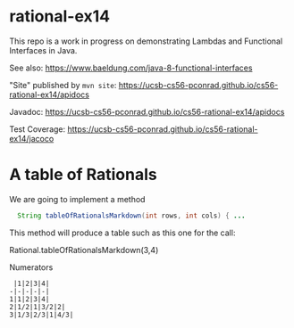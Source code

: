 # rational-ex14


This repo is a work in progress on demonstrating Lambdas and Functional Interfaces in Java.

See also: <https://www.baeldung.com/java-8-functional-interfaces>

"Site" published by `mvn site`: <https://ucsb-cs56-pconrad.github.io/cs56-rational-ex14/apidocs>


Javadoc: <https://ucsb-cs56-pconrad.github.io/cs56-rational-ex14/apidocs>

Test Coverage: <https://ucsb-cs56-pconrad.github.io/cs56-rational-ex14/jacoco>

# A table of Rationals

We are going to implement a method

```java
  String tableOfRationalsMarkdown(int rows, int cols) { ...
```

This method will produce a table such as this one for the call:

Rational.tableOfRationalsMarkdown(3,4)

Numerators

```
 |1|2|3|4|
-|-|-|-|-|
1|1|2|3|4|
2|1/2|1|3/2|2|
3|1/3|2/3|1|4/3|
```